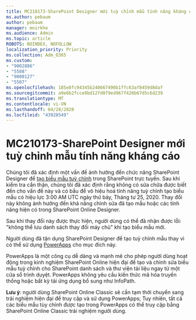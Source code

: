```yaml
---
title: MC210173-SharePoint Designer mới tuỳ chỉnh mẫu tính năng kháng cáo
ms.author: pebaum
author: pebaum
manager: mnirkhe
ms.audience: Admin
ms.topic: article
ROBOTS: NOINDEX, NOFOLLOW
localization_priority: Priority
ms.collection: Adm_O365
ms.custom:
- "9002886"
- "5508"
- "9000127"
- "5507"
ms.openlocfilehash: 185e8fc94345b240667490b1ffc63af8459d8daf
ms.sourcegitcommit: a9e6b2fcce8bd12fd079ed967f426b67d5c6d239
ms.translationtype: MT
ms.contentlocale: vi-VN
ms.lasthandoff: 04/28/2020
ms.locfileid: "43928549"
---
```

# <a name="mc210173---sharepoint-designer-new-custom-form-feature-deprecation"></a>MC210173-SharePoint Designer mới tuỳ chỉnh mẫu tính năng kháng cáo

Chúng tôi đã xác định một vấn đề ảnh hưởng đến chức năng SharePoint Designer để [tạo biểu mẫu tuỳ chỉnh](https://support.microsoft.com/en-us/office/create-a-custom-list-form-using-sharepoint-designer-917d8fdb-ee00-4441-adb3-a94612d1d105?ui=en-us&rs=en-us&ad=us#bm2) trong SharePoint trực tuyến. Sau khi kiểm tra cẩn thận, chúng tôi đã xác định rằng không có sửa chữa được biết đến cho vấn đề này và có bầu để vô hiệu hoá tính năng tuỳ chỉnh tạo biểu mẫu có hiệu lực 3:00 AM UTC ngày thứ bảy, Tháng tư 25, 2020. Thay đổi này không ảnh hưởng đến khả năng chỉnh sửa đã tạo mẫu hoặc các tính năng hiện có trong SharePoint Online Designer.

Sau khi thay đổi này được thực hiện, người dùng có thể đã nhận được lỗi: "không thể lưu danh sách thay đổi máy chủ" khi tạo biểu mẫu mới.

Người dùng đã tận dụng SharePoint Designer để tạo tuỳ chỉnh mẫu thay vì có thể sử dụng [PowerApps](https://docs.microsoft.com/powerapps/maker/canvas-apps/customize-list-form) cho mục đích này.

PowerApps là một công cụ dễ dàng và mạnh mẽ cho phép người dùng hoạt động trong kinh nghiệm SharePoint Online hiện đại để tạo và chỉnh sửa biểu mẫu tuỳ chỉnh cho SharePoint danh sách và thư viện tài liệu ngay từ một cửa sổ trình duyệt. PowerApps không yêu cầu kiến thức mã hóa truyền thống hoặc bất kỳ tải ứng dụng bổ sung như InfoPath.

**Lưu ý**: người dùng SharePoint Online Classic sẽ cần tạm thời chuyển sang trải nghiệm hiện đại để truy cập và sử dụng PowerApps; Tuy nhiên, tất cả các biểu mẫu tùy chỉnh được tạo trong PowerApps có thể truy cập bằng SharePoint Online Classic trải nghiệm người dùng.
